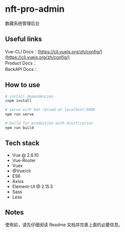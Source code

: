 # nft-pro-admin

数藏系统管理后台

## Useful links

Vue-CLI Docs：[https://cli.vuejs.org/zh/config/](https://cli.vuejs.org/zh/config/)  
Product Docs：  
BackAPI Docs：

## How to use

```bash
# install dependencies
cnpm install

# serve with hot reload at localhost:8080
npm run serve

# build for production with minification
npm run build

```

## Tech stack

- Vue @ 2.6.10
- Vue-Router
- Vuex
- @Vue/cli
- ES6
- Axios
- Element-UI @ 2.15.5
- Sass
- Less

## Notes

使用前，请先仔细阅读 Readme 文档并完善上面的必要信息。

